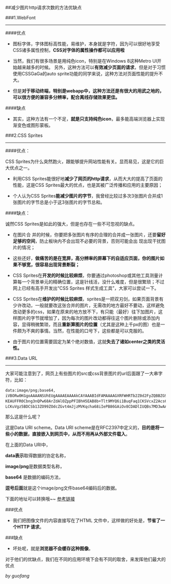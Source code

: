 ##减少图片http请求次数的方法优缺点


###1.WebFont

----


####优点

* 图标字体，字体图标高性能，易维护，本身就是字符，因为可以很好地享受CSS诸多属性控制，**CSS对字体的属性操作都可以应用啦**	

* 当然，我们有很多场景是用纯色icon，特别是在Windows 8这种Metro UI开始越来越多的时候。
另外，这种方法可以**有效减少页面的请求**，但是对于习惯使用CSSGaGa的auto sprite功能的同学来说，这种方法对页面性能的提升不大。

* 但是**对于移动终端，特别是webapp中，这种方法还是有很大的用武之地的，可以很方便的兼容多分辨率，配合离线存储效果更佳。**

####缺点

* 其实，这种方法有一个不足，**就是只支持纯色icon**，最多能高端浏览器上实现渐变色或图形蒙板。

###2.CSS Sprites

----

####优点：

CSS Sprites为什么突然跑火，跟能够提升网站性能有关。显而易见，这是它的巨大优点之一。

* 利用CSS Sprites能很好地**减少了网页的http请求**，从而大大的提高了页面的性能，这是CSS Sprites最大的优点，也是其被广泛传播和应用的主要原因；

* 个人认为CSS Sprites**能减少图片的字节**，我曾经比较过多次3张图片合并成1张图片的字节总是小于这3张图片的字节总和。

####缺点：

诚然CSS Sprites是如此的强大，但是也存在一些不可忽视的缺点。

* 在图片合 并的时候，你要把多张图片有序的合理的合并成一张图片，还要**留好足够的空间**，防止板块内不会出现不必要的背景，否则可能会出          现出现干扰图片的情况；

* 这些还好，**做痛苦的是在宽屏，高分辨率的屏幕下的自适应页面，你的图片如果不够宽，很容易出现背景断裂；**

* CSS Sprites在**开发的时候比较麻烦**，你要通过photoshop或其他工具测量计算每一个背景单元的精确位置，这是针线活，没什么难度，但是很繁琐；不过网上已经有高手开发出“CSS Sprites 样式生成工具”，大家可以尝试一下。

* CSS Sprites在**维护的时候比较麻烦**，sprites是一把双刃剑，如果页面背景有少许改动，一般就要改这张合并的图片，无需改的地方最好不要动，这样避免改动更多的css，如果在原来的地方放不下，有只能（最好）往下加图片，这样图片的字节就增加了，因为每次的图片改动都得往这个图片删除或添加内容，显得稍微繁琐，而且**重新算图片的位置**（尤其是这种上千px的图）也是一件颇为不爽的事情。当然，在性能的口号下，这些都是可以克服的。

* 由于图片的位置需要固定为某个绝对数值，这就**失去了诸如center之类的灵活性。**

###3.Data URL

----


大家可能注意到了，网页上有些图片的src或css背景图片的url后面跟了一大串字符，比如：

	data:image/png;base64,　iVBORw0KGgoAAAANSUhEUgAAAAEAAAAkCAYAAABIdFAMAAAAGXRFWHRTb2Z0d2FyZQBBZG9iZSBJbWFnZVJlYWR5ccllPAAAAHhJREFUeNo8zjsOxCAMBFB/　KEAUFFR0Cbng3nQPw68ArZdAlOZppPFIBhH5EAB8b+Tlt9MYQ6i1BuqFaq1CKSVcxZ2Acs6406KUgpt5/　LCKuVgz5BDCSb13ZO99ZOdcZGvt4mJjzMVKqcha68iIePB86GAiOv8CDADlIUQBs7MD3wAAAABJRU5ErkJggg%3D%3D。
那么这是什么呢？

这是Data URI scheme。Data URI scheme是在RFC2397中定义的，**目的是将一些小的数据，直接嵌入到网页中，从而不用再从外部文件载入**。

在上面的Data URI中，

**data表示**取得数据的协定名称，

**image/png**是数据类型名称，

**base64** 是数据的编码方法，

**逗号后面**就是这个image/png文件base64编码后的数据。

下面的地址可以转换哦~~
[参考链接](http://websemantics.co.uk/online_tools/image_to_data_uri_convertor/)

###优点

* 我们把图像文件的内容直接写在了HTML 文件中，这样做的好处是，**节省了一个HTTP 请求**。

###缺点

* 坏处呢，就是**浏览器不会缓存这种图像**。

对于他们的优缺点，我们在不同的应用环境下会有不同的取舍，来发挥他们最大的优点

*by guofang*